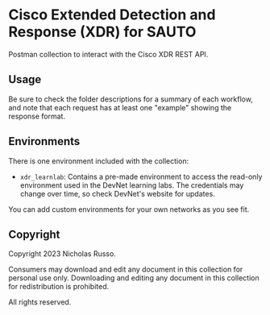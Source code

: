 # Cisco Extended Detection and Response (XDR) for SAUTO
Postman collection to interact with the Cisco XDR REST API.

## Usage
Be sure to check the folder descriptions for a summary of each workflow,
and note that each request has at least one "example" showing the response
format.

## Environments
There is one environment included with the collection:
  * `xdr_learnlab`: Contains a pre-made environment to access the read-only
    environment used in the DevNet learning labs. The credentials may
    change over time, so check DevNet's website for updates.

You can add custom environments for your own networks as you see fit.

## Copyright
Copyright 2023 Nicholas Russo.

Consumers may download and edit any document in this collection for personal
use only. Downloading and editing any document in this collection for
redistribution is prohibited.

All rights reserved.
